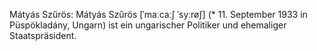 Mátyás Szűrös: Mátyás Szűrös [ˈmaːcaːʃ ˈsyːrøʃ] (* 11. September 1933 in Püspökladány, Ungarn) ist ein ungarischer Politiker und ehemaliger Staatspräsident.
